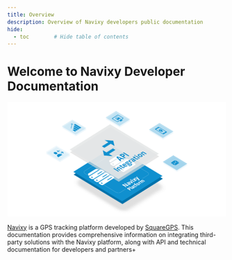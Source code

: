 ```yaml
---
title: Overview
description: Overview of Navixy developers public documentation
hide:
  - toc        # Hide table of contents
---
```

<!-- drop the spaces between { { and } } -->
<!-- Get involved: [github]({ { config.repo_url } }) -->
<!-- { { macros_info() } } -->

# Welcome to Navixy Developer Documentation

![Navixy](./assets/navixy-api.png)

[Navixy][1] is a GPS tracking platform developed by [SquareGPS][2].
This documentation provides comprehensive information on integrating third-party solutions with the Navixy platform,
along with API and technical documentation for developers and partners+

  [1]: https://www.navixy.com/
  [2]: https://squaregps.com/